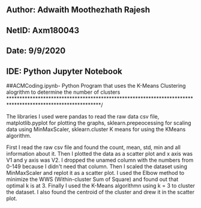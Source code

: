 ## Author:    Adwaith Moothezhath Rajesh
## NetID:	   Axm180043
## Date:       9/9/2020
## IDE:   Python Jupyter Notebook
##ACMCoding.ipynb- Python Program that uses the K-Means Clustering alogrithm to determine the number of clusters
***********************************************************************************************************/

The libraries I used were pandas to read the raw data csv file, matplotlib.pyplot for plotting the graphs, sklearn.prepeocessing for scaling data using MinMaxScaler,
sklearn.cluster K means for using the KMeans algorithm.

First I read the raw csv file and found the count, mean, std, min and all information about it.
Then I plotted the data as a scatter plot and x axis was V1 and y axis was V2.
I dropped the unamed column with the numbers from 0-149 because I didn't need that column.
Then I scaled the dataset using MinMaxScaler and replot it as a scatter plot.
I used the Elbow method to minimize the WWS (Within-cluster Sum of Square) and found out that optimal k is at 3.
Finally I used the K-Means algorithmn using k = 3 to cluster the dataset. I also found the centroid of the cluster and drew it in the scatter plot.
